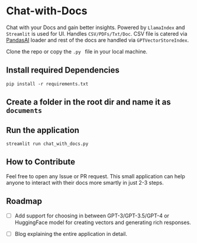 # Chat-with-Docs
Chat with your Docs and gain better insights. Powered by `LlamaIndex` and `Streamlit` is used for UI. 
Handles `CSV/PDFs/Txt/Doc`. CSV file is catered via [PandasAI](https://llamahub.ai/l/pandas_ai) loader and rest of the docs are handled via 
`GPTVectorStoreIndex`.

Clone the repo or copy the `.py ` file in your local machine. 

## Install required Dependencies
```
pip install -r requirements.txt
```

## Create a folder in the root dir and name it as `documents`

## Run the application
`streamlit run chat_with_docs.py`

## How to Contribute
Feel free to open any Issue or PR request. This small application can help anyone to interact with their docs more smartly in just 2-3 steps.

## Roadmap
- [ ] Add support for choosing in between GPT-3/GPT-3.5/GPT-4 or HuggingFace model for creating vectors and generating rich responses.
- [ ] Blog explaining the entire application in detail.

